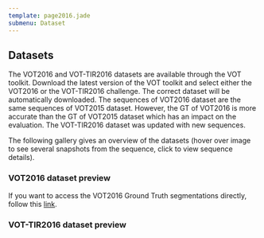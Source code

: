 ```yaml
---
template: page2016.jade
submenu: Dataset
---
```


## Datasets

The VOT2016 and VOT-TIR2016 datasets are available through the VOT toolkit. Download the latest version of the VOT toolkit and select either the VOT2016 or the VOT-TIR2016 challenge. The correct dataset will be automatically downloaded. The sequences of VOT2016 dataset are the same sequences of VOT2015 dataset. However, the GT of VOT2016 is more accurate than the GT of VOT2015 dataset which has an impact on the evaluation. The VOT-TIR2016 dataset was updated with new sequences.

The following gallery gives an overview of the datasets (hover over image to see several snapshots from the sequence, click to view sequence details).

### VOT2016 dataset preview

<div class="gallery" data-votdataset="http://data.votchallenge.net/vot2016/main/description.json"></div>

If you want to access the VOT2016 Ground Truth segmentations directly, follow this [link](http://cmp.felk.cvut.cz/~vojirtom/dataset/votseg/index.html).

### VOT-TIR2016 dataset preview

<div class="gallery" data-votdataset="http://data.votchallenge.net/vot2016/thermal/description.json"></div>




